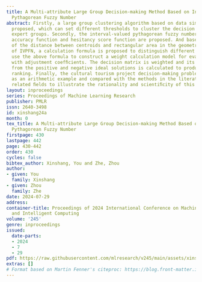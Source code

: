 ```yaml
---
title: A Multi-attribute Large Group Decision-making Method Based on Interval-valued
  Pythagorean Fuzzy Number
abstract: Firstly, a large group clustering algorithm based on data similarity is
  proposed, which can set different thresholds to cluster the decision results of
  expert groups. Secondly, the interval-valued pythagorean fuzzy number (IVPFN) hesitancy
  accuracy function and hesitancy score function are proposed. And based on the consideration
  of the distance between centroids and rectangular area in the geometric meaning
  of IVPFN, a calculation formula is proposed to distinguish different IVPFNs. Thirdly,
  use the above formula to construct a weight calculation model for evaluation criteria
  with adjustment coefﬁcients. The decision matrix is weighted and its relative distance
  from the positive and negative ideal solutions is calculated to produce the ﬁnal
  ranking. Finally, the cultural tourism project decision-making problem is analyzed
  as an arithmetic example and compared with the methods in the literature of other
  related ﬁelds to illustrate the rationality and scientiﬁcity of this paper.
layout: inproceedings
series: Proceedings of Machine Learning Research
publisher: PMLR
issn: 2640-3498
id: xinshang24a
month: 0
tex_title: A Multi-attribute Large Group Decision-making Method Based on Interval-valued
  Pythagorean Fuzzy Number
firstpage: 430
lastpage: 442
page: 430-442
order: 430
cycles: false
bibtex_author: Xinshang, You and Zhe, Zhou
author:
- given: You
  family: Xinshang
- given: Zhou
  family: Zhe
date: 2024-07-29
address:
container-title: Proceedings of 2024 International Conference on Machine Learning
  and Intelligent Computing
volume: '245'
genre: inproceedings
issued:
  date-parts:
  - 2024
  - 7
  - 29
pdf: https://raw.githubusercontent.com/mlresearch/v245/main/assets/xinshang24a/xinshang24a.pdf
extras: []
# Format based on Martin Fenner's citeproc: https://blog.front-matter.io/posts/citeproc-yaml-for-bibliographies/
---
```

